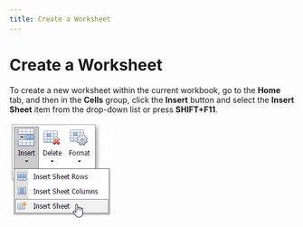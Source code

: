 ```yaml
---
title: Create a Worksheet
---
```

# Create a Worksheet
To create a new worksheet within the current workbook, go to the **Home** tab, and then in the **Cells** group, click the **Insert** button and select the **Insert Sheet** item from the drop-down list or press **SHIFT+F11**.

![EUD_ASPxSpreadsheet_CreateWorksheet](../../../images/img26105.png)